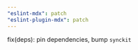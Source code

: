 ```yaml
---
"eslint-mdx": patch
"eslint-plugin-mdx": patch
---
```


fix(deps): pin dependencies, bump `synckit`
